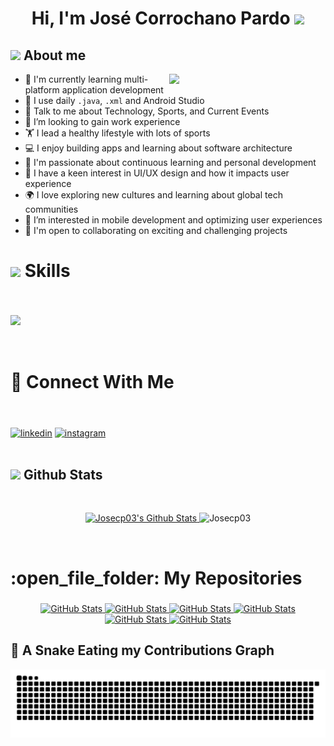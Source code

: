 <h1 align="center"><b>Hi, I'm José Corrochano Pardo</b> <img src="https://media.giphy.com/media/hvRJCLFzcasrR4ia7z/giphy.gif" width="35"></h1>

## <picture><img src = "https://github.com/7oSkaaa/7oSkaaa/blob/main/Images/about_me.gif?raw=true" width = 50px></picture> About me

<picture> 
  <img align="right" src="https://user-images.githubusercontent.com/81328619/213875785-400ae517-156b-4aca-a787-bac75d84c393.gif" width="250px">
</picture>

<ul>
  <li>🌱 I'm currently learning multi-platform application development</li>
  <li>🤔 I use daily <code>.java</code>, <code>.xml</code> and Android Studio</li>
  <li>💬 Talk to me about Technology, Sports, and Current Events</li>
  <li>👯 I’m looking to gain work experience</li>
  <li>🏋️ I lead a healthy lifestyle with lots of sports</li>
  <li>💻 I enjoy building apps and learning about software architecture</li>
  <li>📖 I'm passionate about continuous learning and personal development</li>
  <li>🎨 I have a keen interest in UI/UX design and how it impacts user experience</li>
  <li>🌍 I love exploring new cultures and learning about global tech communities</li>
  <li>📱 I’m interested in mobile development and optimizing user experiences</li>
  <li>🤝 I'm open to collaborating on exciting and challenging projects</li>
</ul>

<h2 style="font-size: 28px; font-weight: bold;">
  <img src="https://media2.giphy.com/media/QssGEmpkyEOhBCb7e1/giphy.gif?cid=ecf05e47a0n3gi1bfqntqmob8g9aid1oyj2wr3ds3mg700bl&rid=giphy.gif" width="25">
  Skills
</h2>

</br>
<p>
  <a href="https://skillicons.dev">
    <img src="https://skillicons.dev/icons?i=java,androidstudio,html,css,js,mysql,git,github,py,linux,windows,vscode,eclipse,docker,kubernetes,terraform,ansible,bash" />
  </a>
</p>
</br>

<h2 style="font-size: 28px; font-weight: bold;">🤝 Connect With Me</h2>

</br>
<p>
<a href="https://www.linkedin.com/in/jos%C3%A9-corrochano-pardo-7846162b6/" target="blank"><img align="center" src="https://user-images.githubusercontent.com/88904952/234979284-68c11d7f-1acc-4f0c-ac78-044e1037d7b0.png" alt="linkedin" height="50" width="50" /></a>
<a href="https://www.instagram.com/joseecp03/" target="blank"><img align="center" src="https://user-images.githubusercontent.com/88904952/234981169-2dd1e58f-4b7e-468c-8213-034ba62156c3.png" alt="instagram" height="50" width="50" /></a>
</br>
</br>

<h2>
  <img src="https://media.giphy.com/media/iY8CRBdQXODJSCERIr/giphy.gif" width="35"> Github Stats
</h2>

</br>
<p align="center">
    <a href="https://github.com/anuraghazra/github-readme-stats">
        <img alt="Josecp03's Github Stats" src="https://github-readme-stats.vercel.app/api?username=Josecp03&show_icons=true&count_private=true&locale=en&theme=tokyonight&layout=compact" height="230px"/>
    </a>
    <img src="https://github-readme-stats.vercel.app/api/top-langs?username=Josecp03&langs_count=10&show_icons=true&locale=en&theme=tokyonight" alt="Josecp03" height="230px"/>
</p>
</br>

<h2 style="font-size: 28px; font-weight: bold;">:open_file_folder: My Repositories </h2>

<div>
  <p align="center">
  	<a href="https://github.com/Josecp03/1DAM">
      <img src="https://github-readme-stats.vercel.app/api/pin/?username=Josecp03&repo=1DAM&theme=tokyonight" alt="GitHub Stats" />
    </a>
    <a href="https://github.com/Josecp03/2DAM">
      <img src="https://github-readme-stats.vercel.app/api/pin/?username=Josecp03&repo=2DAM&theme=tokyonight" alt="GitHub Stats" />
    </a>
    <a href="https://github.com/Josecp03/Corrochano_JoseIMDbAPP">
      <img src="https://github-readme-stats.vercel.app/api/pin/?username=Josecp03&repo=Corrochano_JoseIMDbAPP&theme=tokyonight" alt="GitHub Stats" />
    </a>
    <a href="https://github.com/Josecp03/Proyecto_1DAM">
      <img src="https://github-readme-stats.vercel.app/api/pin/?username=Josecp03&repo=Proyecto_1DAM&theme=tokyonight" alt="GitHub Stats" />
    </a>
    <a href="https://github.com/Josecp03/CursoHTML">
      <img src="https://github-readme-stats.vercel.app/api/pin/?username=Josecp03&repo=CursoHTML&theme=tokyonight" alt="GitHub Stats" />
    </a>
    <a href="https://github.com/Josecp03/Language_Learning">
      <img src="https://github-readme-stats.vercel.app/api/pin/?username=Josecp03&repo=Language_Learning&theme=tokyonight" alt="GitHub Stats" />
    </a>
  </p>
</div>

## 🐍 A Snake Eating my Contributions Graph
	
<p align = "center">
	<img src = "https://github.com/7oSkaaa/7oSkaaa/blob/output/github-contribution-grid-snake.svg?" alt = "Snake Game"/>
</p>





